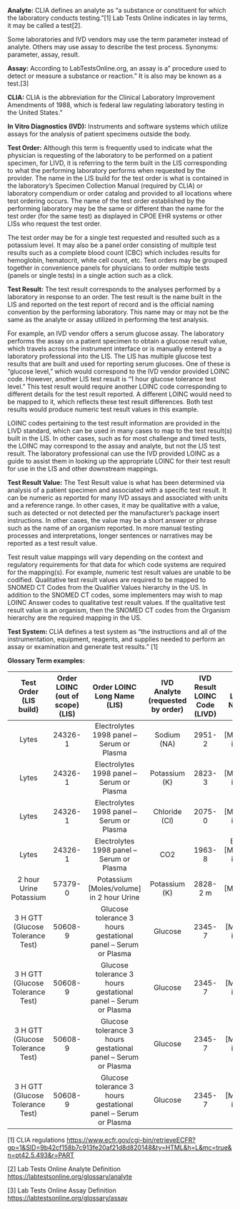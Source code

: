 **Analyte:** CLIA defines an analyte as “a substance or constituent for which the laboratory conducts testing.”[1] Lab Tests Online indicates in lay terms, it may be called a test[2].

Some laboratories and IVD vendors may use the term parameter instead of analyte. Others may use assay to describe the test process. Synonyms: parameter, assay, result.

**Assay:** According to LabTestsOnline.org, an assay is a” procedure used to detect or measure a substance or reaction.” It is also may be known as a test.[3]

**CLIA:** CLIA is the abbreviation for the Clinical Laboratory Improvement Amendments of 1988, which is federal law regulating laboratory testing in the United States.”

**In Vitro Diagnostics (IVD):** Instruments and software systems which utilize assays for the analysis of patient specimens outside the body.

**Test Order:** Although this term is frequently used to indicate what the physician is requesting of the laboratory to be performed on a patient specimen, for LIVD, it is referring to the term built in the LIS corresponding to what the performing laboratory performs when requested by the provider. The name in the LIS build for the test order is what is contained in the laboratory’s Specimen Collection Manual (required by CLIA) or laboratory compendium or order catalog and provided to all locations where test ordering occurs. The name of the test order established by the performing laboratory may be the same or different than the name for the test order (for the same test) as displayed in CPOE EHR systems or other LISs who request the test order.

The test order may be for a single test requested and resulted such as a potassium level. It may also be a panel order consisting of multiple test results such as a complete blood count (CBC) which includes results for hemoglobin, hematocrit, white cell count, etc. Test orders may be grouped together in convenience panels for physicians to order multiple tests (panels or single tests) in a single action such as a click.

**Test Result:** The test result corresponds to the analyses performed by a laboratory in response to an order. The test result is the name built in the LIS and reported on the test report of record and is the official naming convention by the performing laboratory. This name may or may not be the same as the analyte or assay utilized in performing the test analysis.

For example, an IVD vendor offers a serum glucose assay. The laboratory performs the assay on a patient specimen to obtain a glucose result value, which travels across the instrument interface or is manually entered by a laboratory professional into the LIS. The LIS has multiple glucose test results that are built and used for reporting serum glucoses. One of these is “glucose level,” which would correspond to the IVD vendor provided LOINC code. However, another LIS test result is “1 hour glucose tolerance test level.” This test result would require another LOINC code corresponding to different details for the test result reported. A different LOINC would need to be mapped to it, which reflects these test result differences. Both test results would produce numeric test result values in this example.

LOINC codes pertaining to the test result information are provided in the LIVD standard, which can be used in many cases to map to the test result(s) built in the LIS. In other cases, such as for most challenge and timed tests, the LOINC may correspond to the assay and analyte, but not the LIS test result. The laboratory professional can use the IVD provided LOINC as a guide to assist them in looking up the appropriate LOINC for their test result for use in the LIS and other downstream mappings.

**Test Result Value:** The Test Result value is what has been determined via analysis of a patient specimen and associated with a specific test result. It can be numeric as reported for many IVD assays and associated with units and a reference range. In other cases, it may be qualitative with a value, such as detected or not detected per the manufacturer’s package insert instructions. In other cases, the value may be a short answer or phrase such as the name of an organism reported. In more manual testing processes and interpretations, longer sentences or narratives may be reported as a test result value.

Test result value mappings will vary depending on the context and regulatory requirements for that data for which code systems are required for the mapping(s). For example, numeric test result values are unable to be codified. Qualitative test result values are required to be mapped to SNOMED CT Codes from the Qualifier Values hierarchy in the US. In addition to the SNOMED CT codes, some implementers may wish to map LOINC Answer codes to qualitative test result values. If the qualitative test result value is an organism, then the SNOMED CT codes from the Organism hierarchy are the required mapping in the US.

**Test System:** CLIA defines a test system as “the instructions and all of the instrumentation, equipment, reagents, and supplies needed to perform an assay or examination and generate test results.” [1]

**Glossary Term examples:**

|      Test Order (LIS build)      | Order LOINC (out of scope) (LIS) |                  Order LOINC Long Name (LIS)                  | IVD Analyte (requested by order) | IVD Result LOINC Code (LIVD) |       IVD Result LOINC Long Name (LIVD)       | IVD Result Value | Units  | Test Result (LIS build) | Test Result LOINC code (LIS) |                  Test Result LOINC Long Name (LIS)                  | Test Result Value (LIS) |
| :------------------------------: | :------------------------------: | :-----------------------------------------------------------: | :------------------------------: | :--------------------------: | :-------------------------------------------: | :--------------: | :----: | :---------------------: | :--------------------------: | :-----------------------------------------------------------------: | :---------------------: |
|              Lytes               |             24326-1              |           Electrolytes 1998 panel – Serum or Plasma           |           Sodium (NA)            |            2951-2            |   Sodium [Moles/volume] in Serum or Plasma    |       138        | mmol/L |       Sodium Ser        |            2951-2            |              Sodium [Moles/volume] in Serum or Plasma               |           138           |
|              Lytes               |             24326-1              |           Electrolytes 1998 panel – Serum or Plasma           |          Potassium (K)           |            2823-3            |  Potassium [Moles/volume] in Serum or Plasma  |       3.9        | mmol/L |          K Ser          |            2823-3            |             Potassium [Moles/volume] in Serum or Plasma             |           3.9           |
|              Lytes               |             24326-1              |           Electrolytes 1998 panel – Serum or Plasma           |          Chloride (Cl)           |            2075-0            |  Chloride [Moles/volume] in Serum or Plasma   |       102        | mmol/L |      Chloride Ser       |            2075-0            |             Chloride [Moles/volume] in Serum or Plasma              |           103           |
|              Lytes               |             24326-1              |           Electrolytes 1998 panel – Serum or Plasma           |               CO2                |            1963-8            | Bicarbonate [Moles/volume] in Serum or Plasma |        28        | mmol/L |         CO2 Ser         |            1963-8            |            Bicarbonate [Moles/volume] in Serum or Plasma            |           28            |
|      2 hour Urine Potassium      |             57379-0              |           Potassium [Moles/volume] in 2 hour Urine            |          Potassium (K)           |           2828-2 m           |       Potassium [Moles/volume] in Urine       |                  | mmol/L |         2h U K          |           57379-0            |              Potassium [Moles/volume] in 2 hour Urine               |                         |
| 3 H GTT (Glucose Tolerance Test) |             50608-9              | Glucose tolerance 3 hours gestational panel – Serum or Plasma |             Glucose              |            2345-7            |   Glucose [Mass/volume] in Serum or Plasma    |        99        | mg/dL  |      Fasting Gluc       |            1558-6            |          Fasting glucose [Mass/volume] in Serum or Plasma           |           99            |
| 3 H GTT (Glucose Tolerance Test) |             50608-9              | Glucose tolerance 3 hours gestational panel – Serum or Plasma |             Glucose              |            2345-7            |   Glucose [Mass/volume] in Serum or Plasma    |       150        | mg/dL  |         1H Gluc         |           20438-8            | Glucose [Mass/volume] in Serum or Plasma- 1 hour post dose glucose  |           150           |
| 3 H GTT (Glucose Tolerance Test) |             50608-9              | Glucose tolerance 3 hours gestational panel – Serum or Plasma |             Glucose              |            2345-7            |   Glucose [Mass/volume] in Serum or Plasma    |       250        | mg/dL  |         2H Gluc         |           20436-2            | Glucose [Mass/volume] in Serum or Plasma- 2 hours post dose glucose |           250           |
| 3 H GTT (Glucose Tolerance Test) |             50608-9              | Glucose tolerance 3 hours gestational panel – Serum or Plasma |             Glucose              |            2345-7            |   Glucose [Mass/volume] in Serum or Plasma    |       200        | mg/dL  |         3H Gluc         |           20437-0            | Glucose [Mass/volume] in Serum or Plasma- 3 hours post dose glucose |           200           |

[1] CLIA regulations https://www.ecfr.gov/cgi-bin/retrieveECFR?gp=1&SID=9b42cf158b7c913fe20af21d8d820148&ty=HTML&h=L&mc=true&n=pt42.5.493&r=PART

[2] Lab Tests Online Analyte Definition https://labtestsonline.org/glossary/analyte

[3] Lab Tests Online Assay Definition https://labtestsonline.org/glossary/assay
